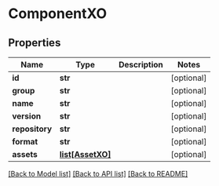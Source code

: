 # ComponentXO

## Properties
Name | Type | Description | Notes
------------ | ------------- | ------------- | -------------
**id** | **str** |  | [optional] 
**group** | **str** |  | [optional] 
**name** | **str** |  | [optional] 
**version** | **str** |  | [optional] 
**repository** | **str** |  | [optional] 
**format** | **str** |  | [optional] 
**assets** | [**list[AssetXO]**](AssetXO.md) |  | [optional] 

[[Back to Model list]](../README.md#documentation-for-models) [[Back to API list]](../README.md#documentation-for-api-endpoints) [[Back to README]](../README.md)


